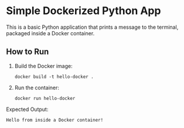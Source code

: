 # Simple Dockerized Python App

This is a basic Python application that prints a message to the terminal, packaged inside a Docker container.

## How to Run

1. Build the Docker image:
   ```
   docker build -t hello-docker .
   ```

2. Run the container:
   ```
   docker run hello-docker
   ```

Expected Output:
```
Hello from inside a Docker container!
```
